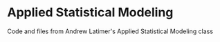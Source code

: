 # Applied Statistical Modeling
Code and files from Andrew Latimer's Applied Statistical Modeling class

